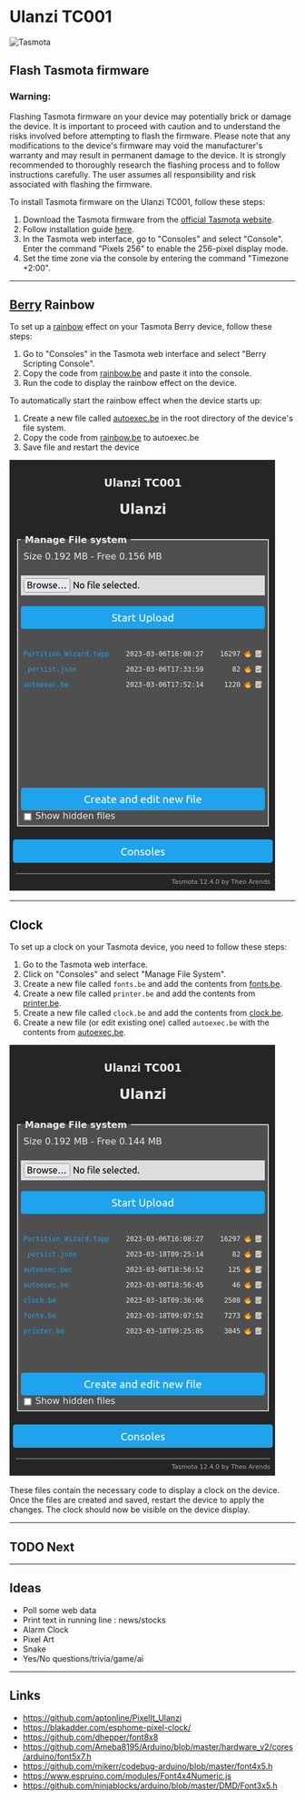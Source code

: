 # Ulanzi TC001
<img src="https://templates.blakadder.com/assets/images/logo.svg" alt="Tasmota" width="300"/>

## Flash Tasmota firmware

### **Warning**: 
Flashing Tasmota firmware on your device may potentially brick or damage the device. It is important to proceed with caution and to understand the risks involved before attempting to flash the firmware. Please note that any modifications to the device's firmware may void the manufacturer's warranty and may result in permanent damage to the device. It is strongly recommended to thoroughly research the flashing process and to follow instructions carefully. The user assumes all responsibility and risk associated with flashing the firmware.

To install Tasmota firmware on the Ulanzi TC001, follow these steps:

1. Download the Tasmota firmware from the [official Tasmota website](http://ota.tasmota.com/tasmota32/release/).
2. Follow installation guide [here](https://templates.blakadder.com/ulanzi_TC001.html).
3. In the Tasmota web interface, go to "Consoles" and select "Console". Enter the command "Pixels 256" to enable the 256-pixel display mode.
4. Set the time zone via the console by entering the command "Timezone +2:00".

**********************
## [Berry](https://tasmota.github.io/docs/Berry/) Rainbow

To set up a [rainbow](https://tasmota.github.io/docs/Berry_Addressable-LED/) effect on your Tasmota Berry device, follow these steps:
1. Go to "Consoles" in the Tasmota web interface and select "Berry Scripting Console".
2. Copy the code from [rainbow.be](rainbow.be) and paste it into the console.
3. Run the code to display the rainbow effect on the device.

To automatically start the rainbow effect when the device starts up:
1. Create a new file called [autoexec.be](https://tasmota.github.io/docs/UFS/#autoexecbe) in the root directory of the device's file system.
2. Copy the code from [rainbow.be](rainbow.be) to autoexec.be
3. Save file and restart the device

![](doc/Ulanzi_Manage_File_system.png)
**********************
## Clock

To set up a clock on your Tasmota device, you need to follow these steps:

1. Go to the Tasmota web interface.
1. Click on "Consoles" and select "Manage File System".
1. Create a new file called `fonts.be` and add the contents from [fonts.be](fonts.be).
1. Create a new file called `printer.be` and add the contents from [printer.be](printer.be).
1. Create a new file called `clock.be` and add the contents from [clock.be](clock.be).
1. Create a new file (or edit existing one) called `autoexec.be` with the contents from [autoexec.be](autoexec.be).

![Ulanzi_Manage_File_system_Clock](doc/Ulanzi_Manage_File_system_Clock.png)

These files contain the necessary code to display a clock on the device. Once the files are created and saved, restart the device to apply the changes. The clock should now be visible on the device display.

**********************
## TODO Next

**********************
## Ideas
* Poll some web data
* Print text in running line : news/stocks
* Alarm Clock
* Pixel Art
* Snake
* Yes/No questions/trivia/game/ai
**********************
## Links
* https://github.com/aptonline/PixelIt_Ulanzi
* https://blakadder.com/esphome-pixel-clock/
* https://github.com/dhepper/font8x8
* https://github.com/Ameba8195/Arduino/blob/master/hardware_v2/cores/arduino/font5x7.h
* https://github.com/mikerr/codebug-arduino/blob/master/font4x5.h
* https://www.espruino.com/modules/Font4x4Numeric.js
* https://github.com/ninjablocks/arduino/blob/master/DMD/Font3x5.h